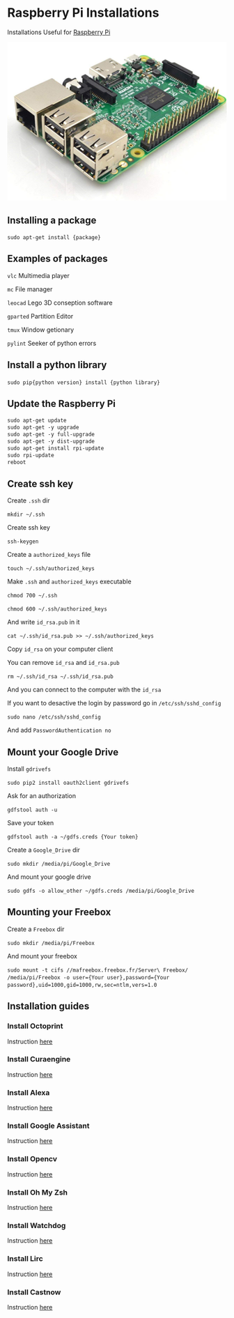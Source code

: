 # Raspberry Pi Installations

Installations Useful for [Raspberry Pi](https://www.raspberrypi.org/products/raspberry-pi-3-model-b-plus/)

[![Raspberry Pi](/Raspberry_Pi.jpg)](https://www.raspberrypi.org/products/raspberry-pi-3-model-b-plus/)

## Installing a package

`sudo apt-get install {package}`

## Examples of packages

`vlc` Multimedia player

`mc` File manager

`leocad` Lego 3D conseption software

`gparted` Partition Editor

`tmux` Window getionary

`pylint` Seeker of python errors

## Install a python library

`sudo pip{python version} install {python library}`

## Update the Raspberry Pi

```
sudo apt-get update
sudo apt-get -y upgrade
sudo apt-get -y full-upgrade
sudo apt-get -y dist-upgrade
sudo apt-get install rpi-update
sudo rpi-update
reboot
```

## Create ssh key

Create `.ssh` dir

`mkdir ~/.ssh`

Create ssh key

`ssh-keygen`

Create a `authorized_keys` file

`touch ~/.ssh/authorized_keys`

Make `.ssh` and `authorized_keys` executable

`chmod 700 ~/.ssh`

`chmod 600 ~/.ssh/authorized_keys`

And write `id_rsa.pub` in it

`cat ~/.ssh/id_rsa.pub >> ~/.ssh/authorized_keys`

Copy `id_rsa` on your computer client

You can remove `id_rsa` and `id_rsa.pub`

`rm ~/.ssh/id_rsa ~/.ssh/id_rsa.pub`

And you can connect to the computer with the `id_rsa`

If you want to desactive the login by password go in `/etc/ssh/sshd_config`

`sudo nano /etc/ssh/sshd_config`

And add `PasswordAuthentication no`

## Mount your Google Drive

Install `gdrivefs`

`sudo pip2 install oauth2client gdrivefs`

Ask for an authorization

`gdfstool auth -u`

Save your token

`gdfstool auth -a ~/gdfs.creds {Your token}`

Create a `Google_Drive` dir

`sudo mkdir /media/pi/Google_Drive`

And mount your google drive

`sudo gdfs -o allow_other ~/gdfs.creds /media/pi/Google_Drive`

## Mounting your Freebox

Create a `Freebox` dir

`sudo mkdir /media/pi/Freebox`

And mount your freebox

`sudo mount -t cifs //mafreebox.freebox.fr/Server\ Freebox/  /media/pi/Freebox -o user={Your user},password={Your password},uid=1000,gid=1000,rw,sec=ntlm,vers=1.0`

## Installation guides

### Install Octoprint

Instruction [here](https://discourse.octoprint.org/t/setting-up-octoprint-on-a-raspberry-pi-running-raspbian/2337)

### Install Curaengine

Instruction [here](http://docs.octoprint.org/en/master/bundledplugins/cura.html)

### Install Alexa

Instruction [here](https://github.com/alexa-pi/AlexaPi)

### Install Google Assistant

Instruction [here](https://github.com/shivasiddharth/GassistPi)

### Install Opencv

Instruction [here](https://www.pyimagesearch.com/2018/09/26/install-opencv-4-on-your-raspberry-pi/)

### Install Oh My Zsh

Instruction [here](https://github.com/robbyrussell/oh-my-zsh)

### Install Watchdog

Instruction [here](https://www.domoticz.com/wiki/Setting_up_the_raspberry_pi_watchdog)

### Install Lirc

Instruction [here](https://www.instructables.com/id/Install-and-Configure-Linux-Infrared-Remote-Contro/)

### Install Castnow

Instruction [here](https://github.com/xat/castnow)
